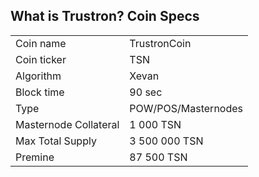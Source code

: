 What is Trustron?
Coin Specs
----------

<table>
<tr><td>Coin name</td><td>TrustronCoin</td></tr>
<tr><td>Coin ticker</td><td>TSN</td></tr>
<tr><td>Algorithm</td><td>Xevan</td></tr>
<tr><td>Block time</td><td>90 sec</td></tr>
<tr><td>Type</td><td>POW/POS/Masternodes</td></tr>
<tr><td>Masternode Collateral</td><td>1 000 TSN</td></tr>
<tr><td>Max Total Supply</td><td>3 500 000 TSN</td></tr>
<tr><td>Premine</td><td>87 500 TSN</td></tr>
</table>
